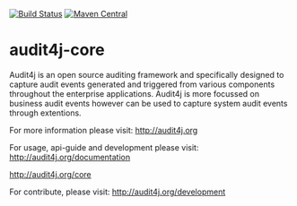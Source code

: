 [![Build Status](https://travis-ci.org/audit4j/audit4j-core.svg?branch=master)](https://travis-ci.org/audit4j/audit4j-core) [![Maven Central](https://maven-badges.herokuapp.com/maven-central/org.audit4j/audit4j-core/badge.svg)](https://maven-badges.herokuapp.com/maven-central/org.audit4j/audit4j-core) 

audit4j-core
============
Audit4j is an open source auditing framework and specifically designed to capture audit events generated and triggered from various components throughout the enterprise applications. Audit4j is more focussed on business audit events however can be used to capture system audit events through extentions.

 
For more information please visit: 
http://audit4j.org

For usage, api-guide and development please visit:
http://audit4j.org/documentation

http://audit4j.org/core

For contribute, please visit: 
http://audit4j.org/development

